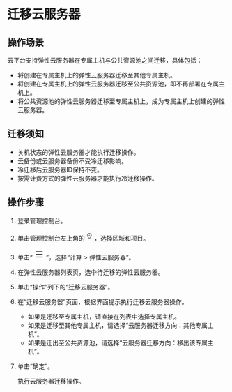 # 迁移云服务器<a name="ecs_03_0164"></a>

## 操作场景<a name="section17761164816565"></a>

云平台支持弹性云服务器在专属主机与公共资源池之间迁移，具体包括：

-   将创建在专属主机上的弹性云服务器迁移至其他专属主机。
-   将创建在专属主机上的弹性云服务器迁移至公共资源池，即不再部署在专属主机上。
-   将公共资源池的弹性云服务器迁移至专属主机上，成为专属主机上创建的弹性云服务器。

## 迁移须知<a name="section1213835718599"></a>

-   关机状态的弹性云服务器才能执行迁移操作。
-   云备份或云服务器备份不受冷迁移影响。
-   冷迁移后云服务器ID保持不变。
-   按需计费方式的弹性云服务器才能执行冷迁移操作。

## 操作步骤<a name="section12638144614015"></a>

1.  登录管理控制台。
2.  单击管理控制台左上角的![](figures/icon-region.png)，选择区域和项目。
3.  单击“![](figures/service-list-15.jpg)”，选择“计算 \> 弹性云服务器”。
4.  在弹性云服务器列表页，选中待迁移的弹性云服务器。
5.  单击“操作”列下的“迁移云服务器”。
6.  在“迁移云服务器”页面，根据界面提示执行迁移云服务器操作。
    -   如果是迁移至专属主机，请直接在列表中选择专属主机。
    -   如果是迁移至其他专属主机，请选择“云服务器迁移方向：其他专属主机”。
    -   如果是迁出至公共资源池，请选择“云服务器迁移方向：移出该专属主机”。

7.  单击“确定”。

    执行云服务器迁移操作。


